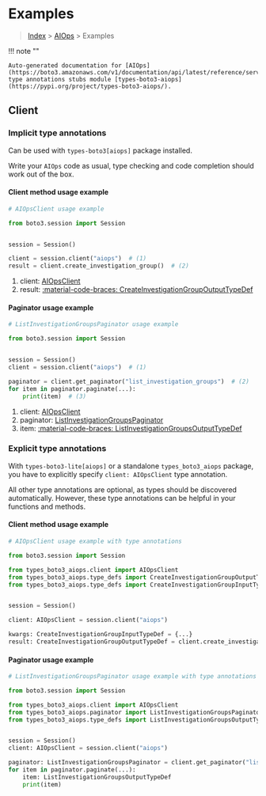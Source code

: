 # Examples

> [Index](../README.md) > [AIOps](./README.md) > Examples

!!! note ""

    Auto-generated documentation for [AIOps](https://boto3.amazonaws.com/v1/documentation/api/latest/reference/services/aiops.html#aiops)
    type annotations stubs module [types-boto3-aiops](https://pypi.org/project/types-boto3-aiops/).

## Client

### Implicit type annotations

Can be used with `types-boto3[aiops]` package installed.

Write your `AIOps` code as usual,
type checking and code completion should work out of the box.


#### Client method usage example

```python
# AIOpsClient usage example

from boto3.session import Session


session = Session()

client = session.client("aiops")  # (1)
result = client.create_investigation_group()  # (2)
```

1. client: [AIOpsClient](./client.md)
2. result: [:material-code-braces: CreateInvestigationGroupOutputTypeDef](./type_defs.md#createinvestigationgroupoutputtypedef)



#### Paginator usage example

```python
# ListInvestigationGroupsPaginator usage example

from boto3.session import Session


session = Session()
client = session.client("aiops")  # (1)

paginator = client.get_paginator("list_investigation_groups")  # (2)
for item in paginator.paginate(...):
    print(item)  # (3)
```

1. client: [AIOpsClient](./client.md)
2. paginator: [ListInvestigationGroupsPaginator](./paginators.md#listinvestigationgroupspaginator)
3. item: [:material-code-braces: ListInvestigationGroupsOutputTypeDef](./type_defs.md#listinvestigationgroupsoutputtypedef)




### Explicit type annotations

With `types-boto3-lite[aiops]`
or a standalone `types_boto3_aiops` package, you have to explicitly specify `client: AIOpsClient` type annotation.

All other type annotations are optional, as types should be discovered automatically.
However, these type annotations can be helpful in your functions and methods.


#### Client method usage example

```python
# AIOpsClient usage example with type annotations

from boto3.session import Session

from types_boto3_aiops.client import AIOpsClient
from types_boto3_aiops.type_defs import CreateInvestigationGroupOutputTypeDef
from types_boto3_aiops.type_defs import CreateInvestigationGroupInputTypeDef


session = Session()

client: AIOpsClient = session.client("aiops")

kwargs: CreateInvestigationGroupInputTypeDef = {...}
result: CreateInvestigationGroupOutputTypeDef = client.create_investigation_group(**kwargs)
```



#### Paginator usage example

```python
# ListInvestigationGroupsPaginator usage example with type annotations

from boto3.session import Session

from types_boto3_aiops.client import AIOpsClient
from types_boto3_aiops.paginator import ListInvestigationGroupsPaginator
from types_boto3_aiops.type_defs import ListInvestigationGroupsOutputTypeDef


session = Session()
client: AIOpsClient = session.client("aiops")

paginator: ListInvestigationGroupsPaginator = client.get_paginator("list_investigation_groups")
for item in paginator.paginate(...):
    item: ListInvestigationGroupsOutputTypeDef
    print(item)
```




